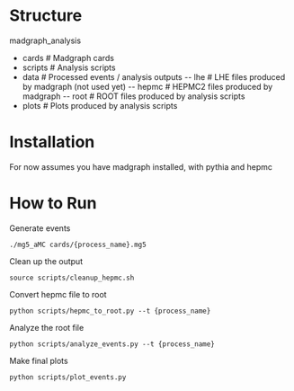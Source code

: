
# Structure
madgraph_analysis
- cards     # Madgraph cards
- scripts   # Analysis scripts
- data      # Processed events / analysis outputs
-- lhe          # LHE files produced by madgraph (not used yet)
-- hepmc        # HEPMC2 files produced by madgraph
-- root         # ROOT files produced by analysis scripts
- plots     # Plots produced by analysis scripts

# Installation
For now assumes you have madgraph installed, with pythia and hepmc 

# How to Run 

Generate events
```
./mg5_aMC cards/{process_name}.mg5
```

Clean up the output
```
source scripts/cleanup_hepmc.sh
```

Convert hepmc file to root
```
python scripts/hepmc_to_root.py --t {process_name} 
```

Analyze the root file
```
python scripts/analyze_events.py --t {process_name} 
```

Make final plots
```
python scripts/plot_events.py 
``` 